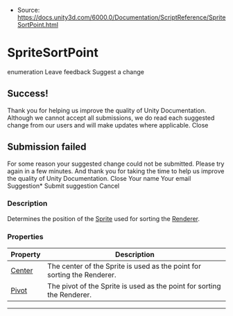 * Source: https://docs.unity3d.com/6000.0/Documentation/ScriptReference/SpriteSortPoint.html

# SpriteSortPoint
enumeration
Leave feedback
Suggest a change
## Success!
Thank you for helping us improve the quality of Unity Documentation. Although we cannot accept all submissions, we do read each suggested change from our users and will make updates where applicable.
Close
## Submission failed
For some reason your suggested change could not be submitted. Please <a>try again</a> in a few minutes. And thank you for taking the time to help us improve the quality of Unity Documentation.
Close
Your name Your email Suggestion* Submit suggestion
Cancel
### Description
Determines the position of the [Sprite](https://docs.unity3d.com/6000.0/Documentation/ScriptReference/Sprite.html) used for sorting the [Renderer](https://docs.unity3d.com/6000.0/Documentation/ScriptReference/Renderer.html).
### Properties
Property | Description  
---|---  
[Center](https://docs.unity3d.com/6000.0/Documentation/ScriptReference/SpriteSortPoint.Center.html) | The center of the Sprite is used as the point for sorting the Renderer.  
[Pivot](https://docs.unity3d.com/6000.0/Documentation/ScriptReference/SpriteSortPoint.Pivot.html) | The pivot of the Sprite is used as the point for sorting the Renderer.  
* * *
